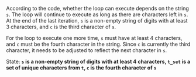 According to the code, whether the loop can execute depends on the string `s`. The loop will continue to execute as long as there are characters left in `s`. At the end of the last iteration, `s` is a non-empty string of digits with at least 3 characters, and `c` is the third character of `s`. 

For the loop to execute one more time, `s` must have at least 4 characters, and `c` must be the fourth character in the string. Since `c` is currently the third character, it needs to be adjusted to reflect the next character in `s`.

State: **`s` is a non-empty string of digits with at least 4 characters, `t_set` is a set of unique characters from `t`, `c` is the fourth character of `s`**